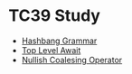 # TC39 Study

* [Hashbang Grammar](./hashbang-grammar.md)
* [Top Level Await](./async-await.md)
* [Nullish Coalesing Operator](./nullish-coalescing-operator.md)